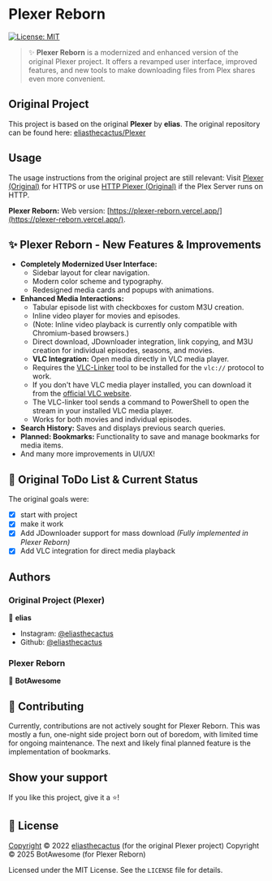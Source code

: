   <h1 align="left">Plexer Reborn</h1>
  <p>
    <a href="#license">
      <img alt="License: MIT" src="https://img.shields.io/badge/License-MIT-yellow.svg" />
    </a>
    <!-- Other relevant badges can be added here, e.g., for the current development status -->
  </p>

  > ✨ **Plexer Reborn** is a modernized and enhanced version of the original Plexer project. It offers a revamped user interface, improved features, and new tools to make downloading files from Plex shares even more convenient.

  ## Original Project

  This project is based on the original **Plexer** by **elias**. The original repository can be found here:
  [eliasthecactus/Plexer](https://github.com/eliasthecactus/Plexer)

  ## Usage

  The usage instructions from the original project are still relevant:
  Visit [Plexer (Original)](https://eliasthecactus.github.io/Plexer/) for HTTPS or use [HTTP Plexer (Original)](http://plexer.rf.gd/) if the Plex Server runs on HTTP.

  **Plexer Reborn:** Web version: [https://plexer-reborn.vercel.app/](https://plexer-reborn.vercel.app/).

  ## ✨ Plexer Reborn - New Features & Improvements

  *   **Completely Modernized User Interface:**
      *   Sidebar layout for clear navigation.
      *   Modern color scheme and typography.
      *   Redesigned media cards and popups with animations.
  *   **Enhanced Media Interactions:**
      *   Tabular episode list with checkboxes for custom M3U creation.
      *   Inline video player for movies and episodes.
        *   (Note: Inline video playback is currently only compatible with Chromium-based browsers.)
      *   Direct download, JDownloader integration, link copying, and M3U creation for individual episodes, seasons, and movies.
      *   **VLC Integration:** Open media directly in VLC media player.
        *   Requires the [VLC-Linker](https://github.com/BotAwesome/VLC-linker) tool to be installed for the `vlc://` protocol to work.
        *   If you don't have VLC media player installed, you can download it from the [official VLC website](https://www.videolan.org/).
        *   The VLC-linker tool sends a command to PowerShell to open the stream in your installed VLC media player.
        *   Works for both movies and individual episodes.
  *   **Search History:** Saves and displays previous search queries.
  *   **Planned: Bookmarks:** Functionality to save and manage bookmarks for media items.
  *   And many more improvements in UI/UX!

  ## 📃 Original ToDo List & Current Status

  The original goals were:
  - [x] start with project
  - [x] make it work
  - [x] Add JDownloader support for mass download *(Fully implemented in Plexer Reborn)*
  - [x] Add VLC integration for direct media playback

  ## Authors

  ### Original Project (Plexer)
  👤 **elias**
  * Instagram: [@eliasthecactus](https://instagram.com/eliasthecactus)
  * Github: [@eliasthecactus](https://github.com/eliasthecactus)

  ### Plexer Reborn
  👤 **BotAwesome**

  ## 🤝 Contributing
  Currently, contributions are not actively sought for Plexer Reborn. This was mostly a fun, one-night side project born out of boredom, with limited time for ongoing maintenance. The next and likely final planned feature is the implementation of bookmarks.

  ## Show your support
  If you like this project, give it a ⭐️!

  ## 📝 License
  [Copyright](https://github.com/eliasthecactus/Plexer/blob/master/LICENSE) © 2022 [eliasthecactus](https://github.com/eliasthecactus) (for the original Plexer project)
  Copyright © 2025 BotAwesome (for Plexer Reborn)

  Licensed under the MIT License. See the `LICENSE` file for details.
